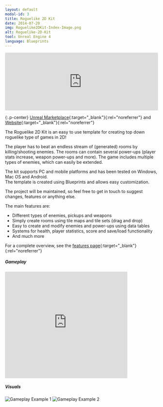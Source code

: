 ```yaml
---
layout: default
modal-id: 3
title: Roguelike 2D Kit
date: 2014-07-20
img: Roguelike2DKit-Index-Image.png
alt: Roguelike-2D-Kit
tool: Unreal Engine 4
language: Blueprints
---
```


<iframe src="https://widgets.gamejolt.com/package/v1?key=i2dzMirW&theme=dark" frameborder="0" width="100%" height="190"></iframe>  

{:.p-center}
[Unreal Marketplace][unreal-marketplace]{:target="_blank"}{:rel="noreferrer"} and [Website][website]{:target="_blank"}{:rel="noreferrer"}

The Roguelike 2D Kit is an easy to use template for creating top down roguelike type of games in 2D!

The player has to beat an endless stream of (generated) rooms by killing/shooting enemies.
The rooms can contain several power-ups (player stats increase, weapon power-ups and more).
The game includes multiple types of enemies, which can easily be extended.

The kit supports PC and mobile platforms and has been tested on Windows, Mac OS and Android.        
The template is created using Blueprints and allows easy customization.
 
The project will be maintained, so feel free to get in touch to suggest changes, features or anything else.

The main features are:
- Different types of enemies, pickups and weapons
- Simply create rooms using tile maps and tile sets (drag and drop)
- Easy to create and modify enemies and power-ups using data tables
- Systems for health, player statistics, score and save/load functionality
- And much more

For a complete overview, see the [features page][feature-page]{:target="_blank"}{:rel="noreferrer"}

##### Gameplay

<DIV class="figure-block">
    <iframe width="80%" height="350" src="https://www.youtube.com/embed/Oq-Ryr-IpX8" frameborder="0" allowfullscreen></iframe>
</DIV>

##### Visuals

<img src="{{site.baseurl}}/assets/images/roguelike_2d_kit/GameplayExample1.png" class="img-responsive img-centered" alt="Gameplay Example 1"/>
<img src="{{site.baseurl}}/assets/images/roguelike_2d_kit/GameplayExample2.png" class="img-responsive img-centered" alt="Gameplay Example 2"/>

[unreal-marketplace]: https://www.unrealengine.com/marketplace/roguelike-2d-kit
[website]: https://gracesgames.com/Roguelike2DKit/
[feature-page]:https://gracesgames.com/Roguelike2DKit/features/
